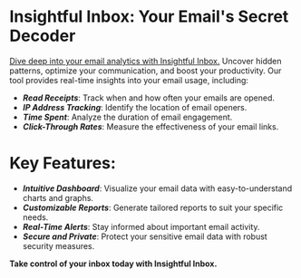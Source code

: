 # Insightful Inbox: Your Email's Secret Decoder

[Dive deep into your email analytics with Insightful Inbox.](##) Uncover hidden patterns, optimize your communication, and boost your productivity. Our tool provides real-time insights into your email usage, including:

- ___Read Receipts___: Track when and how often your emails are opened.
- ___IP Address Tracking___: Identify the location of email openers.
- ___Time Spent___: Analyze the duration of email engagement.
- ___Click-Through Rates___: Measure the effectiveness of your email links.

# Key Features:

- ___Intuitive Dashboard___: Visualize your email data with easy-to-understand charts and graphs.
- ___Customizable Reports___: Generate tailored reports to suit your specific needs.
- ___Real-Time Alerts___: Stay informed about important email activity.
- ___Secure and Private___: Protect your sensitive email data with robust security measures.

__Take control of your inbox today with Insightful Inbox.__